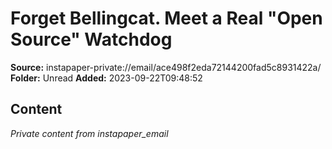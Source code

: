 # Forget Bellingcat. Meet a Real "Open Source" Watchdog

**Source:** instapaper-private://email/ace498f2eda72144200fad5c8931422a/
**Folder:** Unread
**Added:** 2023-09-22T09:48:52




## Content
*Private content from instapaper_email*
